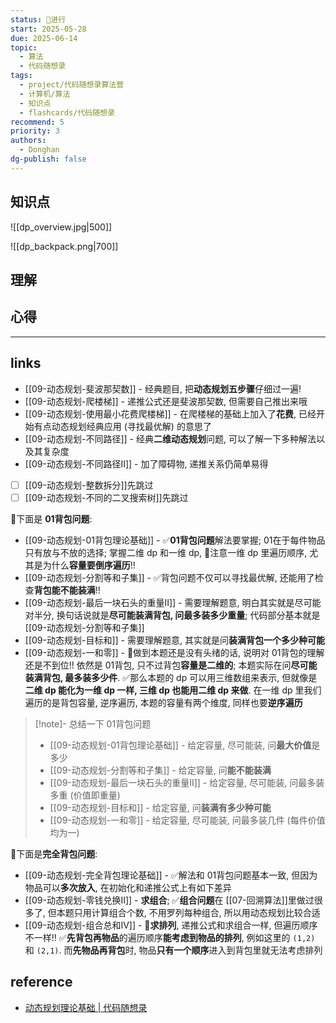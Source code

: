 ```yaml
---
status: 🔄进行
start: 2025-05-28
due: 2025-06-14
topic:
  - 算法
  - 代码随想录
tags:
  - project/代码随想录算法营
  - 计算机/算法
  - 知识点
  - flashcards/代码随想录
recommend: 5
priority: 3
authors:
  - Donghan
dg-publish: false
---
```

## 知识点

![[dp_overview.jpg|500]]


![[dp_backpack.png|700]]

## 理解

## 心得


---
## links
- [[09-动态规划-斐波那契数]] - 经典题目, 把**动态规划五步骤**仔细过一遍!
- [[09-动态规划-爬楼梯]] - 递推公式还是斐波那契数, 但需要自己推出来哦
- [[09-动态规划-使用最小花费爬楼梯]] - 在爬楼梯的基础上加入了**花费**, 已经开始有点动态规划经典应用 (寻找最优解) 的意思了
- [[09-动态规划-不同路径]] - 经典**二维动态规划**问题, 可以了解一下多种解法以及其复杂度
- [[09-动态规划-不同路径II]] - 加了障碍物, 递推关系仍简单易得
- [ ] [[09-动态规划-整数拆分]]先跳过
- [ ] [[09-动态规划-不同的二叉搜索树]]先跳过

🎒下面是 **01背包问题**:
- [[09-动态规划-01背包理论基础]] - ✅**01背包问题**解法要掌握; 01在于每件物品只有放与不放的选择; 掌握二维 dp 和一维 dp, 🚨注意一维 dp 里遍历顺序, 尤其是为什么**容量要倒序遍历**!!
- [[09-动态规划-分割等和子集]] - ✅背包问题不仅可以寻找最优解, 还能用了检查**背包能不能装满**!!
- [[09-动态规划-最后一块石头的重量II]] - 需要理解题意, 明白其实就是尽可能对半分, 换句话说就是**尽可能装满背包, 问最多装多少重量**; 代码部分基本就是 [[09-动态规划-分割等和子集]]
- [[09-动态规划-目标和]] - 需要理解题意, 其实就是问**装满背包一个多少种可能**
- [[09-动态规划-一和零]] - 🚨做到本题还是没有头绪的话, 说明对 01背包的理解还是不到位!! 依然是 01背包, 只不过背包**容量是二维的**; 本题实际在问**尽可能装满背包, 最多装多少件**. ✅那么本题的 dp 可以用三维数组来表示, 但就像是**二维 dp 能化为一维 dp 一样, 三维 dp 也能用二维 dp 来做**. 在一维 dp 里我们遍历的是背包容量, 逆序遍历, 本题的容量有两个维度, 同样也要**逆序遍历**

>[!note]- 总结一下 01背包问题
>- [[09-动态规划-01背包理论基础]] - 给定容量, 尽可能装, 问**最大价值**是多少
>- [[09-动态规划-分割等和子集]] - 给定容量, 问**能不能装满**
>- [[09-动态规划-最后一块石头的重量II]] - 给定容量, 尽可能装, 问最多装多重 (价值即重量)
>- [[09-动态规划-目标和]] - 给定容量, 问**装满有多少种可能**
>- [[09-动态规划-一和零]] - 给定容量, 尽可能装, 问最多装几件 (每件价值均为一)

🎒下面是**完全背包问题**:
- [[09-动态规划-完全背包理论基础]] - ✅解法和 01背包问题基本一致, 但因为物品可以**多次放入**, 在初始化和递推公式上有如下差异
- [[09-动态规划-零钱兑换II]] - **求组合**; ✅**组合问题**在 [[07-回溯算法]]里做过很多了, 但本题只用计算组合个数, 不用罗列每种组合, 所以用动态规划比较合适
- [[09-动态规划-组合总和Ⅳ]] - 🚨**求排列**, 递推公式和求组合一样, 但遍历顺序不一样!! ✅**先背包再物品**的遍历顺序**能考虑到物品的排列**, 例如这里的 `(1,2)` 和 `(2,1)`. 而**先物品再背包**时, 物品**只有一个顺序**进入到背包里就无法考虑排列



## reference
- [动态规划理论基础 | 代码随想录](https://programmercarl.com/%E5%8A%A8%E6%80%81%E8%A7%84%E5%88%92%E7%90%86%E8%AE%BA%E5%9F%BA%E7%A1%80.html)
